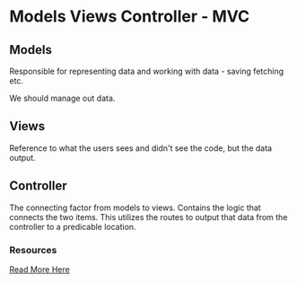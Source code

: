 # Models Views Controller - MVC

## Models

Responsible for representing data and working with data - saving fetching etc.

We should manage out data.

## Views

Reference to what the users sees and didn't see the code, but the data output.

## Controller

The connecting factor from models to views. Contains the logic that connects the two items.
This utilizes the routes to output that data from the controller to a predicable location.

### Resources

[Read More Here](https://developer.mozilla.org/en-US/docs/Glossary/MVC)